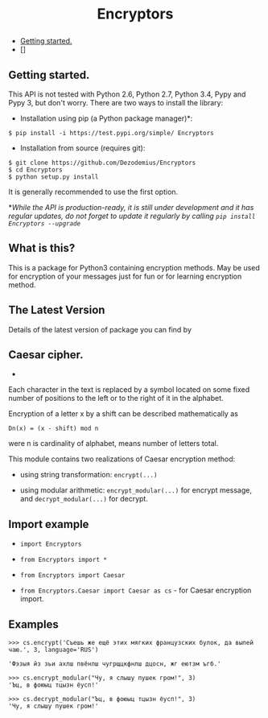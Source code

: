 # <p align="center">Encryptors
* [Getting started.](#getting-started)
* []

## Getting started.

This API is not tested with Python 2.6, Python 2.7, Python 3.4, Pypy and Pypy 3, but don't worry.
There are two ways to install the library:

* Installation using pip (a Python package manager)*:

```
$ pip install -i https://test.pypi.org/simple/ Encryptors
```
* Installation from source (requires git):

```
$ git clone https://github.com/Dezodemius/Encryptors
$ cd Encryptors
$ python setup.py install
```

It is generally recommended to use the first option.

**While the API is production-ready, it is still under development and it has regular updates, do not forget to update it regularly by calling `pip install Encryptors --upgrade`*

What is this?
-
This is a package for Python3 containing encryption methods. May be used for encryption of your messages just for fun
or for learning encryption method.

The Latest Version
-
Details of the latest version of package you can find by

## Caesar cipher.
-
Each character in the text is replaced by a symbol located on some fixed number of positions to the
left or to the right of it in the alphabet.

Encryption of a letter x by a shift can be described mathematically as

    Dn(x) = (x - shift) mod n

were n is cardinality of alphabet, means number of letters total.


This module contains two realizations of Caesar encryption method:

* using string transformation: `encrypt(...)`

* using modular arithmetic: `encrypt_modular(...)` for encrypt message, and `decrypt_modular(...)` for decrypt.

Import example
-
* `import Encryptors`

* `from Encryptors import *`

* `from Encryptors import Caesar`

* `from Encryptors.Caesar import Caesar as cs` - for Caesar encryption import.

Examples
-

```buildoutcfg
>>> cs.encrypt('Съешь же ещё этих мягких французских булок, да выпей чаю.', 3, language='RUS')

'Фэзыя йз зьи ахлш пвёнлш чугрщцкфнлш дцосн, жг еютзм ъгб.'
```

```buildoutcfg
>>> cs.encrypt_modular("Чу, я слышу пушек гром!", 3)
'Ъц, в фоюыц тцызн ёусп!'
```

```buildoutcfg
>>> cs.decrypt_modular("Ъц, в фоюыц тцызн ёусп!", 3)
'Чу, я слышу пушек гром!'
```
